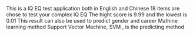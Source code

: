 This is a IQ EQ test application both in English and Chinese
18 items are chose to test your complex IQ EQ
The hight score is 9.99 and the lowest is 0.01
This result can also be used to predict gender and career
Mathine learning method Support Vector Machine, SVM , is the predicting method
